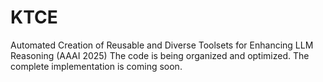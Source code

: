 # KTCE
Automated Creation of Reusable and Diverse Toolsets for Enhancing LLM Reasoning (AAAI 2025)
The code is being organized and optimized. The complete implementation is coming soon.
